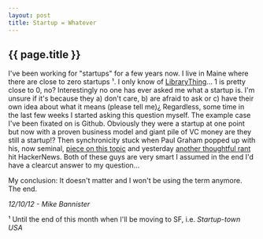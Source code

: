 ```yaml
---
layout: post
title: Startup = Whatever
---
```


## {{ page.title }}

I've been working for "startups" for a few years now. I live in Maine where there are close to zero startups &sup1;. I only know of [LibraryThing](http://librarything.com)... 1 is pretty close to 0, no? Interestingly no one has ever asked me what a startup is. I'm unsure if it's because they a) don't care, b) are afraid to ask or c) have their own idea about what it means (please tell me)¿ Regardless, some time in the last few weeks I started asking this question myself. The example case I've been fixated on is Github. Obviously they were a startup at one point but now with a proven business model and giant pile of VC money are they still a startup!? Then synchronicity stuck when Paul Graham popped up with his, now seminal, [piece on this topic](http://jmlite.tumblr.com/post/33443330774/startup-idea) and yesterday [another thoughtful rant](http://jmlite.tumblr.com/post/33443330774/startup-idea) hit HackerNews. Both of these guys are very smart I assumed in the end I'd have a clearcut answer to my question...

My conclusion: It doesn't matter and I won't be using the term anymore. The end.

*12/10/12 - Mike Bannister*

&sup1; Until the end of this month when I'll be moving to SF, i.e. *Startup-town USA*
